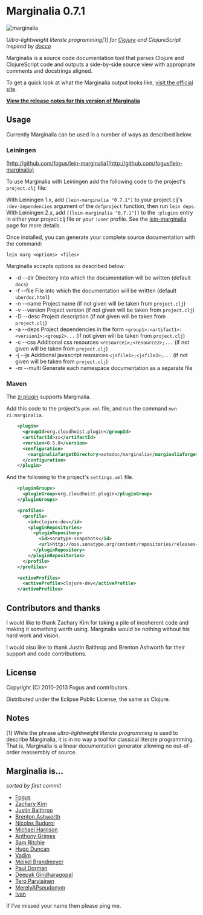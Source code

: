 Marginalia 0.7.1
================

![marginalia](http://farm8.staticflickr.com/7057/6828224448_32b51e5784_z_d.jpg "Marginalia")

*Ultra-lightweight literate programming[1] for [Clojure](http://clojure.org) and ClojureScript inspired by [docco](http://jashkenas.github.com/docco/)*

Marginalia is a source code documentation tool that parses Clojure and ClojureScript code and outputs a side-by-side source view with appropriate comments and docstrings aligned.  

To get a quick look at what the Marginalia output looks like, [visit the official site](http://fogus.me/fun/marginalia/).

**[View the release notes for this version of Marginalia](https://github.com/fogus/marginalia/blob/master/docs/release-notes/marginalia-v0.7.1-release-notes.markdown)**

Usage
-----

Currently Marginalia can be used in a number of ways as described below.

### Leiningen

[http://github.com/fogus/lein-marginalia](http://github.com/fogus/lein-marginalia)

To use Marginalia with Leiningen add the following code to the project's `project.clj` file:

With Leiningen 1.x, add `[lein-marginalia "0.7.1"]` to your project.clj's `:dev-dependencies` argument of the `defproject` function, then run `lein deps`.
With Leiningen 2.x, add `[[lein-marginalia "0.7.1"]]` to the `:plugins` entry in either your project.clj file or your `:user` profile.
See the [lein-marginalia](http://github.com/fogus/lein-marginalia) page for more details. 

Once installed,  you can generate your complete source documentation with the command:

    lein marg <options> <files>

Marginalia accepts options as described below:

  * -d --dir     Directory into which the documentation will be written (default `docs`)
  * -f --file    File into which the documentation will be written (default `uberdoc.html`)
  * -n --name    Project name (if not given will be taken from `project.clj`)
  * -v --version Project version (if not given will be taken from `project.clj`)
  * -D --desc    Project description (if not given will be taken from `project.clj`)
  * -a --deps    Project dependencies in the form `<group1>:<artifact1>:<version1>;<group2>...` (if not given will be taken from `project.clj`)
  * -c --css     Additional css resources `<resource1>;<resource2>;...` (if not given will be taken from `project.clj`)
  * -j --js      Additional javascript resources `<jsfile1>;<jsfile2>;...` (if not given will be taken from `project.clj`)
  * -m --multi   Generate each namespace documentation as a separate file

### Maven

The [zi plugin](https://github.com/pallet/zi) supports Marginalia.

Add this code to the project's `pom.xml` file, and run the command `mvn zi:marginalia`.

```xml
    <plugin>
      <groupId>org.cloudhoist.plugin</groupId>
      <artifactId>zi</artifactId>
      <version>0.5.0</version>
      <configuration>
        <marginaliaTargetDirectory>autodoc/marginalia</marginaliaTargetDirectory>
      </configuration>
    </plugin>
```

And the following to the project's `settings.xml` file.

```xml
    <pluginGroups>
      <pluginGroup>org.cloudhoist.plugin</pluginGroup>
    </pluginGroups>

    <profiles>
      <profile>
        <id>clojure-dev</id>
        <pluginRepositories>
          <pluginRepository>
            <id>sonatype-snapshots</id>
            <url>http://oss.sonatype.org/content/repositories/releases</url>
          </pluginRepository>
        </pluginRepositories>
      </profile>
    </profiles>

    <activeProfiles>
      <activeProfile>clojure-dev</activeProfile>
    </activeProfiles>
```

Contributors and thanks
-----------------------

I would like to thank Zachary Kim for taking a pile of incoherent code and making it something worth using.  Marginalia would be nothing without his hard work and vision.

I would also like to thank Justin Balthrop and Brenton Ashworth for their support and code contributions.

License
-------

Copyright (C) 2010-2013 Fogus and contributors.

Distributed under the Eclipse Public License, the same as Clojure.

Notes
-----

[1] While the phrase *ultra-lightweight literate programming* is used to describe Marginalia, it is in no way a tool for classical literate programming.  That is, Marginalia is a linear documentation generator allowing no out-of-order reassembly of source.

Marginalia is... 
----------------

*sorted by first commit*

- [Fogus](http://fogus.me/fun/)
- [Zachary Kim](https://github.com/zkim)
- [Justin Balthrop](https://github.com/ninjudd)
- [Brenton Ashworth](https://github.com/brentonashworth)
- [Nicolas Buduroi](https://github.com/budu)
- [Michael Harrison](https://github.com/goodmike)
- [Anthony Grimes](https://github.com/Raynes)
- [Sam Ritchie](https://github.com/fogus/marginalia/commits/master?author=sritchie)
- [Hugo Duncan](https://github.com/hugoduncan)
- [Vadim](https://github.com/dm3)
- [Meikel Brandmeyer](https://github.com/kotarak)
- [Paul Dorman](https://github.com/pauldorman)
- [Deepak Giridharagopal](https://github.com/grimradical)
- [Tero Parviainen](https://github.com/teropa)
- [MerelyAPseudonym](https://github.com/MerelyAPseudonym)
- [Ivan](https://github.com/ivantm)

If I've missed your name then please ping me.
